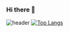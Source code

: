 ### Hi there 👋

<!--
**kjm541006/kjm541006** is a ✨ _special_ ✨ repository because its `README.md` (this file) appears on your GitHub profile.

Here are some ideas to get you started:

- 🔭 I’m currently working on ...
- 🌱 I’m currently learning ...
- 👯 I’m looking to collaborate on ...
- 🤔 I’m looking for help with ...
- 💬 Ask me about ...
- 📫 How to reach me: ...
- 😄 Pronouns: ...
- ⚡ Fun fact: ...
-->

![header](https://capsule-render.vercel.app/api?type=waving&color=auto&height=300&section=header&text=Jumin%20Kim&fontSize=90)
[![Top Langs](https://github-readme-stats.vercel.app/api/top-langs/?username=kjm541006)](https://github.com/anuraghazra/github-readme-stats)
